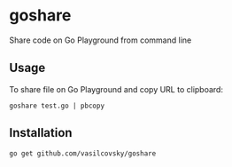 # goshare
Share code on Go Playground from command line

## Usage
To share file on Go Playground and copy URL to clipboard:

`goshare test.go | pbcopy`

## Installation
`go get github.com/vasilcovsky/goshare`
